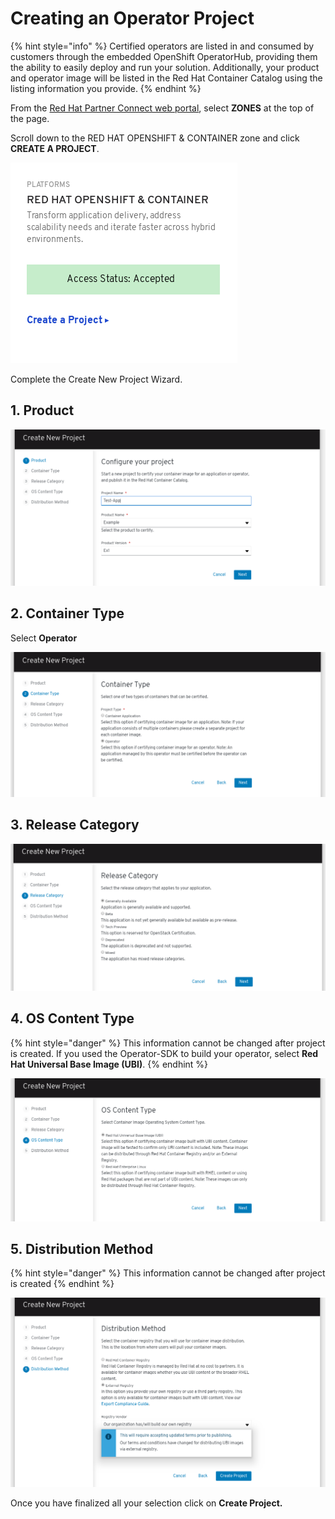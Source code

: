 # Creating an Operator Project

{% hint style="info" %}
Certified operators are listed in and consumed by customers through the embedded OpenShift OperatorHub, providing them the ability to easily deploy and run your solution. Additionally, your product and operator image will be listed in the Red Hat Container Catalog using the listing information you provide.‌
{% endhint %}

From the [Red Hat Partner Connect web portal](https://connect.redhat.com/), select **ZONES** at the top of the page.‌

Scroll down to the RED HAT OPENSHIFT & CONTAINER zone and click **CREATE A PROJECT**.‌

![](../.gitbook/assets/project1.png)

Complete the Create New Project Wizard.

## 1. Product

![](../.gitbook/assets/project1%20%281%29.png)

## 2. Container Type

Select **Operator**

![](../.gitbook/assets/project2op.png)

## 3. Release Category

![](../.gitbook/assets/project3.png)

## 4. OS Content Type

{% hint style="danger" %}
This information cannot be changed after project is created. If you used the Operator-SDK to build your operator, select **Red Hat Universal Base Image \(UBI\)**.
{% endhint %}

![](../.gitbook/assets/project4.png)

## 5. Distribution Method

{% hint style="danger" %}
This information cannot be changed after project is created
{% endhint %}

![](../.gitbook/assets/project5.png)

Once you have finalized all your selection click on **Create Project.**

